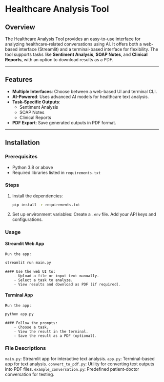 # Healthcare Analysis Tool

## Overview

The Healthcare Analysis Tool provides an easy-to-use interface for analyzing healthcare-related conversations using AI. It offers both a web-based interface (Streamlit) and a terminal-based interface for flexibility. The tool supports tasks like **Sentiment Analysis**, **SOAP Notes**, and **Clinical Reports**, with an option to download results as a PDF.

---

## Features

- **Multiple Interfaces**: Choose between a web-based UI and terminal CLI.
- **AI-Powered**: Uses advanced AI models for healthcare text analysis.
- **Task-Specific Outputs**:
  - Sentiment Analysis
  - SOAP Notes
  - Clinical Reports
- **PDF Export**: Save generated outputs in PDF format.

---

## Installation

### Prerequisites

- Python 3.8 or above
- Required libraries listed in `requirements.txt`

### Steps

1. Install the dependencies:
   ```bash
   pip install -r requirements.txt
   ```
2. Set up environment variables:
   Create a `.env` file.
   Add your API keys and configurations.

### Usage

#### Streamlit Web App

    Run the app:

```bash
streamlit run main.py
```

    #### Use the web UI to:
        - Upload a file or input text manually.
        - Select a task to analyze.
        - View results and download as PDF (if required).

#### Terminal App

    Run the app:

```bash
python app.py
```

    #### Follow the prompts:
        - Choose a task.
        - View the result in the terminal.
        - Save the result as a PDF (optional).

### File Descriptions

`main.py`: Streamlit app for interactive text analysis.
`app.py`: Terminal-based app for text analysis.
`convert_to_pdf.py`: Utility for converting text outputs into PDF files.
`example_conversation.py`: Predefined patient-doctor conversation for testing.
